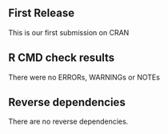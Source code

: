 ## First Release
This is our first submission on CRAN

## R CMD check results
There were no ERRORs, WARNINGs or NOTEs

## Reverse dependencies
There are no reverse dependencies.
